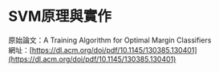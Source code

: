 # SVM原理與實作   


原始論文：A Training Algorithm for Optimal Margin Classifiers  
網址：[https://dl.acm.org/doi/pdf/10.1145/130385.130401](https://dl.acm.org/doi/pdf/10.1145/130385.130401)


